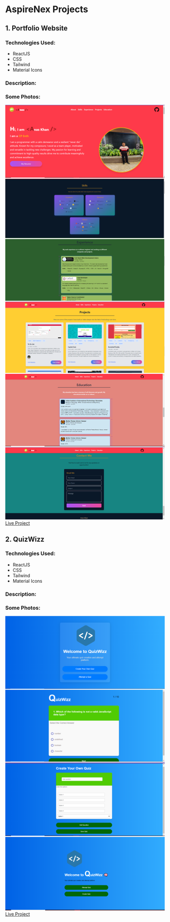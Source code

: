 <body>

  <h1><b>AspireNex Projects</b></h1>

  <div class="project">
    <h2>1. Portfolio Website</h2>
    <h3>Technologies Used:</h3>
    <ul>
      <li>ReactJS</li>
      <li>CSS</li>
      <li>Tailwind</li>
      <li>Material Icons</li>
    </ul>
    <h3>Description:</h3>
    <p>
      <!-- Your detailed project description goes here -->
    </p>
    <h3>Some Photos:</h3>
    <img src="Screenshots/p1-1.PNG" alt="portfolio-home">
    <img src="Screenshots/p1-2.PNG" alt="portfolio-home">
    <img src="Screenshots/p1-3.PNG" alt="portfolio-home">
    <img src="Screenshots/p1-4.PNG" alt="portfolio-home">
    <img src="Screenshots/p1-5.PNG" alt="portfolio-home">
    <img src="Screenshots/p1-6.PNG" alt="portfolio-home">
    <a class="live-project" href="https://mywebsite-anas727189s-projects.vercel.app/">Live Project</a>
  </div>

  <div class="project">
    <h2>2. QuizWizz</h2>
    <h3>Technologies Used:</h3>
    <ul>
      <li>ReactJS</li>
      <li>CSS</li>
      <li>Tailwind</li>
      <li>Material Icons</li>
    </ul>
    <h3>Description:</h3>
    <p>
      <!-- Your detailed project description goes here -->
    </p>
    <h3>Some Photos:</h3>
    <img src="Screenshots/p2-1.PNG" alt="quiz-home">
    <img src="Screenshots/p2-2.PNG" alt="quizz-home">
    <img src="Screenshots/p2-3.PNG" alt="quizz-home">
    <img src="Screenshots/p2-4.PNG" alt="quizz-home">
    <!-- Include some screenshots of your project here -->
    <a class="live-project" href="https://quizwizz-lay1d5n3w-anas727189s-projects.vercel.app/">Live Project</a>
  </div>

</body>
</html>
